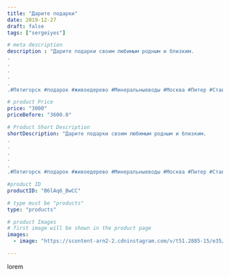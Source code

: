 ```yaml
---
title: "Дарите подарки"
date: 2019-12-27
draft: false
tags: ["sergeiyes"]

# meta description
description : "Дарите подарки своим любимым родным и близким.
.
.
.
.
.
.#Пятигорск #подарок #живоедерево #Минеральныеводы #Москва #Питер #Ставрополь #Сочи #Симферополь #Севас"

# product Price
price: "3000"
priceBefore: "3600.0"

# Product Short Description
shortDescription: "Дарите подарки своим любимым родным и близким.
.
.
.
.
.
.#Пятигорск #подарок #живоедерево #Минеральныеводы #Москва #Питер #Ставрополь #Сочи #Симферополь #Севастополь #УФО #Анапа #Краснодар #Екатеринбург #Челябинск #Ессентуки #Железноводск #Кисловодск #Ростовнадону #gruppazahvata #крым #sergeystar  #Волгоград"

#product ID
productID: "B6lAq6_BwCC"

# type must be "products"
type: "products"

# product Images
# first image will be shown in the product page
images:
  - image: "https://scontent-arn2-2.cdninstagram.com/v/t51.2885-15/e35/71139381_506773546599456_732602350512545333_n.jpg?se=7&tp=1&_nc_ht=scontent-arn2-2.cdninstagram.com&_nc_cat=100&_nc_ohc=h5RXQJsoMDkAX8TiEl6&ccb=7-4&oh=83a9728537d8e69a8eb7449b65e6ad45&oe=6083C2A0&_nc_sid=86f79a&ig_cache_key=MjIwODE3NDE0MTg0NzU2ODUxNA%3D%3D.2-ccb7-4"

---
```

lorem
